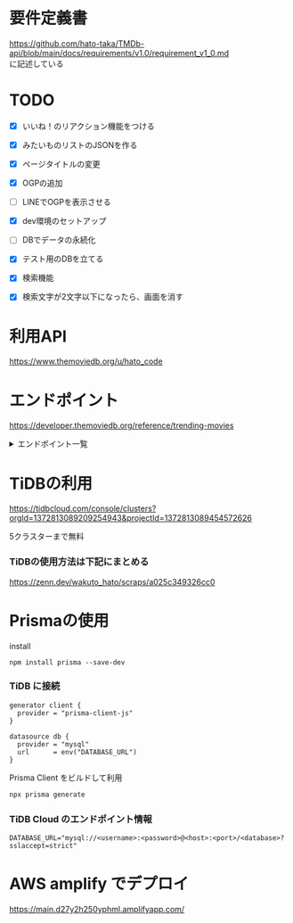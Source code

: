 # 要件定義書
https://github.com/hato-taka/TMDb-api/blob/main/docs/requirements/v1.0/requirement_v1_0.md  
に記述している


# TODO
- [x] いいね！のリアクション機能をつける
- [x] みたいものリストのJSONを作る 
- [x] ページタイトルの変更
- [x] OGPの追加
- [ ] LINEでOGPを表示させる
- [x] dev環境のセットアップ
- [ ] DBでデータの永続化
- [x] テスト用のDBを立てる
- [x] 検索機能
- [x] 検索文字が2文字以下になったら、画面を消す


# 利用API
https://www.themoviedb.org/u/hato_code

# エンドポイント
https://developer.themoviedb.org/reference/trending-movies


<details>

<summary>エンドポイント一覧</summary>

## 映画関連

- `/movie/{movie_id}`: 特定の映画の詳細情報を取得[9]
- `/movie/{movie_id}/alternative_titles`: 映画の代替タイトルを取得
- `/movie/{movie_id}/credits`: 映画のキャストとクルー情報を取得
- `/movie/{movie_id}/images`: 映画の画像（ポスター、背景など）を取得
- `/movie/{movie_id}/keywords`: 映画のキーワードを取得
- `/movie/{movie_id}/videos`: 映画の関連動画を取得
- `/movie/popular`: 人気映画のリストを取得
- `/movie/top_rated`: 高評価の映画リストを取得
- `/movie/upcoming`: 公開予定の映画リストを取得

## 検索

- `/search/movie`: 映画を検索[10]
- `/search/tv`: テレビ番組を検索
- `/search/person`: 人物を検索
- `/search/multi`: 映画、テレビ番組、人物を一括検索

## テレビ番組関連

- `/tv/{tv_id}`: 特定のテレビ番組の詳細情報を取得
- `/tv/{tv_id}/season/{season_number}`: 特定のシーズンの情報を取得
- `/tv/{tv_id}/season/{season_number}/episode/{episode_number}`: 特定のエピソードの情報を取得

## 人物関連

- `/person/{person_id}`: 特定の人物の詳細情報を取得
- `/person/{person_id}/movie_credits`: 人物の映画出演作品を取得
- `/person/{person_id}/tv_credits`: 人物のテレビ出演作品を取得

## その他

- `/configuration`: API設定情報を取得[15]
- `/genre/movie/list`: 映画ジャンルのリストを取得
- `/genre/tv/list`: テレビ番組ジャンルのリストを取得
- `/trending/{media_type}/{time_window}`: トレンド情報を取得

</details>

# TiDBの利用
https://tidbcloud.com/console/clusters?orgId=1372813089209254943&projectId=1372813089454572626

5クラスターまで無料

### TiDBの使用方法は下記にまとめる
https://zenn.dev/wakuto_hato/scraps/a025c349326cc0

# Prismaの使用
install
```
npm install prisma --save-dev
```

### TiDB に接続

```prisma/schema.prisma
generator client {
  provider = "prisma-client-js"
}

datasource db {
  provider = "mysql"
  url      = env("DATABASE_URL")
}
```

Prisma Client をビルドして利用
```bash
npx prisma generate
```

### TiDB Cloud のエンドポイント情報
```.env
DATABASE_URL="mysql://<username>:<password>@<host>:<port>/<database>?sslaccept=strict"
```


# AWS amplify でデプロイ
https://main.d27y2h250yphml.amplifyapp.com/
